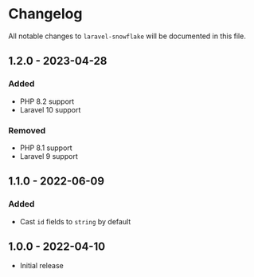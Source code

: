 # Changelog

All notable changes to `laravel-snowflake` will be documented in this file.

## 1.2.0 - 2023-04-28

### Added

- PHP 8.2 support
- Laravel 10 support

### Removed

- PHP 8.1 support
- Laravel 9 support

## 1.1.0 - 2022-06-09

### Added

- Cast `id` fields to `string` by default

## 1.0.0 - 2022-04-10

- Initial release
